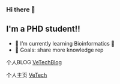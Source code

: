 ### Hi there 👋

<!--
**whve/whve** is a ✨ _special_ ✨ repository because its `README.md` (this file) appears on your GitHub profile.

Here are some ideas to get you started:

- 🔭 I’m currently working on ...
- 🌱 I’m currently learning ...
- 👯 I’m looking to collaborate on ...
- 🤔 I’m looking for help with ...
- 💬 Ask me about ...
- 📫 How to reach me: ...
- 😄 Pronouns: ...
- ⚡ Fun fact: ...
-->

## I'm a PHD student!!

- 🌱 I’m currently learning Bioinformatics 🤣
- 🥅 Goals: share more knowledge rep 

<!--
blog ？记录想法，一些需要成长的项目？
-->
个人BLOG
[VeTechBlog](https://whve.github.io/VeTechBlog/) 


<!--
记录一些想法，目前还是空的。比如macOS上的透明的悬浮窗笔记。
-->
个人主页
[VeTech](https://whve.github.io/VeTech/)


